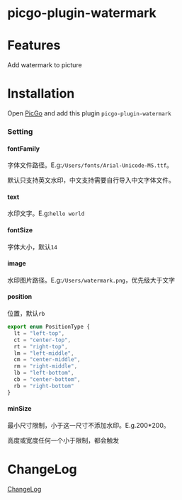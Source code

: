 # picgo-plugin-watermark

# Features

Add watermark to picture

# Installation

Open [PicGo](https://github.com/Molunerfinn/PicGo) and add this plugin `picgo-plugin-watermark`

### Setting

#### fontFamily

字体文件路径。E.g:`/Users/fonts/Arial-Unicode-MS.ttf`。

默认只支持英文水印，中文支持需要自行导入中文字体文件。

#### text

水印文字。E.g:`hello world`

#### fontSize

字体大小，默认`14`

#### image

水印图片路径。E.g:`/Users/watermark.png`，优先级大于文字

#### position

位置，默认`rb`

```js
export enum PositionType {
  lt = "left-top",
  ct = "center-top",
  rt = "right-top",
  lm = "left-middle",
  cm = "center-middle",
  rm = "right-middle",
  lb = "left-bottom",
  cb = "center-bottom",
  rb = "right-bottom"
}
```

#### minSize

最小尺寸限制，小于这一尺寸不添加水印。E.g.200\*200。

高度或宽度任何一个小于限制，都会触发

# ChangeLog

[ChangeLog](https://github.com/Dec-F/picgo-plugin-watermark/blob/master/CHANGELOG.md)
